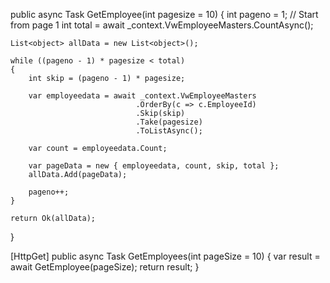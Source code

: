 public async Task<IActionResult> GetEmployee(int pagesize = 10)
{
    int pageno = 1; // Start from page 1
    int total = await _context.VwEmployeeMasters.CountAsync();

    List<object> allData = new List<object>();

    while ((pageno - 1) * pagesize < total)
    {
        int skip = (pageno - 1) * pagesize;

        var employeedata = await _context.VwEmployeeMasters
                                .OrderBy(c => c.EmployeeId)
                                .Skip(skip)
                                .Take(pagesize)
                                .ToListAsync();

        var count = employeedata.Count;

        var pageData = new { employeedata, count, skip, total };
        allData.Add(pageData);

        pageno++;
    }

    return Ok(allData);
}







[HttpGet]
public async Task<IActionResult> GetEmployees(int pageSize = 10)
{
    var result = await GetEmployee(pageSize);
    return result;
}
